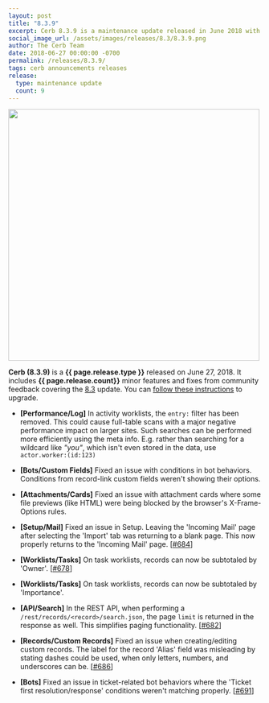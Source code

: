 ```yaml
---
layout: post
title: "8.3.9"
excerpt: Cerb 8.3.9 is a maintenance update released in June 2018 with 9 minor features and fixes from community feedback.
social_image_url: /assets/images/releases/8.3/8.3.9.png
author: The Cerb Team
date: 2018-06-27 00:00:00 -0700
permalink: /releases/8.3.9/
tags: cerb announcements releases
release:
  type: maintenance update
  count: 9
---
```


<div class="cerb-screenshot">
<img src="{{page.social_image_url}}" class="screenshot" width="500">
</div>

**Cerb (8.3.9)** is a **{{ page.release.type }}** released on June 27, 2018. It includes **{{ page.release.count}}** minor features and fixes from community feedback covering the [8.3](/releases/8.3/) update.  You can [follow these instructions](/docs/upgrading/) to upgrade.

* **[Performance/Log]** In activity worklists, the `entry:` filter has been removed. This could cause full-table scans with a major negative performance impact on larger sites. Such searches can be performed more efficiently using the meta info. E.g. rather than searching for a wildcard like _"you"_, which isn't even stored in the data, use `actor.worker:(id:123)`

* **[Bots/Custom Fields]** Fixed an issue with conditions in bot behaviors. Conditions from record-link custom fields weren't showing their options.

* **[Attachments/Cards]** Fixed an issue with attachment cards where some file previews (like HTML) were being blocked by the browser's X-Frame-Options rules.

* **[Setup/Mail]** Fixed an issue in Setup. Leaving the 'Incoming Mail' page after selecting the 'Import' tab was returning to a blank page. This now properly returns to the 'Incoming Mail' page. [[#684](https://github.com/jstanden/cerb/issues/684)]

* **[Worklists/Tasks]** On task worklists, records can now be subtotaled by 'Owner'. [[#678](https://github.com/jstanden/cerb/issues/678)]

* **[Worklists/Tasks]** On task worklists, records can now be subtotaled by 'Importance'.

* **[API/Search]** In the REST API, when performing a `/rest/records/<record>/search.json`, the page `limit` is returned in the response as well. This simplifies paging functionality. [[#682](https://github.com/jstanden/cerb/issues/682)]

* **[Records/Custom Records]** Fixed an issue when creating/editing custom records. The label for the record 'Alias' field was misleading by stating dashes could be used, when only letters, numbers, and underscores can be. [[#686](https://github.com/jstanden/cerb/issues/686)]

* **[Bots]** Fixed an issue in ticket-related bot behaviors where the 'Ticket first resolution/response' conditions weren't matching properly. [[#691](https://github.com/jstanden/cerb/issues/691)]

